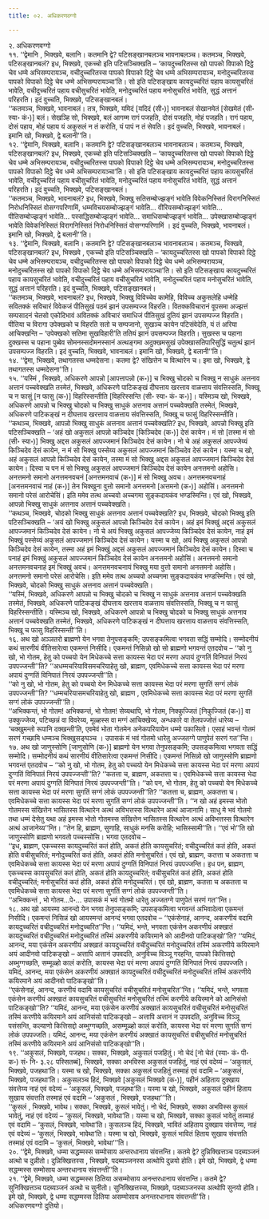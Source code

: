 ```yaml
---
title: ०२. अधिकरणवग्गो

---
```

२. अधिकरणवग्गो  
११. ‘‘द्वेमानि , भिक्खवे, बलानि। कतमानि द्वे? पटिसङ्खानबलञ्च भावनाबलञ्च। कतमञ्च, भिक्खवे, पटिसङ्खानबलं? इध, भिक्खवे, एकच्चो इति पटिसञ्चिक्खति – ‘कायदुच्चरितस्स खो पापको विपाको दिट्ठे चेव धम्मे अभिसम्परायञ्च, वचीदुच्चरितस्स पापको विपाको दिट्ठे चेव धम्मे अभिसम्परायञ्च, मनोदुच्चरितस्स पापको विपाको दिट्ठे चेव धम्मे अभिसम्परायञ्चा’ति। सो इति पटिसङ्खाय कायदुच्चरितं पहाय कायसुचरितं भावेति, वचीदुच्चरितं पहाय वचीसुचरितं भावेति, मनोदुच्चरितं पहाय मनोसुचरितं भावेति, सुद्धं अत्तानं परिहरति। इदं वुच्चति, भिक्खवे, पटिसङ्खानबलं।  
‘‘कतमञ्च, भिक्खवे, भावनाबलं। तत्र, भिक्खवे, यमिदं [यदिदं (सी॰)] भावनाबलं सेखानमेतं [सेखमेतं (सी॰ स्या॰ कं॰)] बलं। सेखञ्हि सो, भिक्खवे, बलं आगम्म रागं पजहति, दोसं पजहति, मोहं पजहति। रागं पहाय, दोसं पहाय, मोहं पहाय यं अकुसलं न तं करोति, यं पापं न तं सेवति। इदं वुच्चति, भिक्खवे, भावनाबलं। इमानि खो, भिक्खवे, द्वे बलानी’’ति।  
१२. ‘‘द्वेमानि, भिक्खवे, बलानि। कतमानि द्वे? पटिसङ्खानबलञ्च भावनाबलञ्च। कतमञ्च, भिक्खवे, पटिसङ्खानबलं? इध, भिक्खवे, एकच्चो इति पटिसञ्चिक्खति – ‘कायदुच्चरितस्स खो पापको विपाको दिट्ठे चेव धम्मे अभिसम्परायञ्च, वचीदुच्चरितस्स पापको विपाको दिट्ठे चेव धम्मे अभिसम्परायञ्च, मनोदुच्चरितस्स पापको विपाको दिट्ठे चेव धम्मे अभिसम्परायञ्चा’ति। सो इति पटिसङ्खाय कायदुच्चरितं पहाय कायसुचरितं भावेति, वचीदुच्चरितं पहाय वचीसुचरितं भावेति, मनोदुच्चरितं पहाय मनोसुचरितं भावेति, सुद्धं अत्तानं परिहरति। इदं वुच्चति, भिक्खवे, पटिसङ्खानबलं।  
‘‘कतमञ्च, भिक्खवे, भावनाबलं? इध, भिक्खवे, भिक्खु सतिसम्बोज्झङ्गं भावेति विवेकनिस्सितं विरागनिस्सितं निरोधनिस्सितं वोसग्गपरिणामिं, धम्मविचयसम्बोज्झङ्गं भावेति… वीरियसम्बोज्झङ्गं भावेति… पीतिसम्बोज्झङ्गं भावेति… पस्सद्धिसम्बोज्झङ्गं भावेति… समाधिसम्बोज्झङ्गं भावेति… उपेक्खासम्बोज्झङ्गं भावेति विवेकनिस्सितं विरागनिस्सितं निरोधनिस्सितं वोसग्गपरिणामिं । इदं वुच्चति, भिक्खवे, भावनाबलं। इमानि खो, भिक्खवे, द्वे बलानी’’ति।  
१३. ‘‘द्वेमानि, भिक्खवे, बलानि। कतमानि द्वे? पटिसङ्खानबलञ्च भावनाबलञ्च। कतमञ्च, भिक्खवे, पटिसङ्खानबलं? इध, भिक्खवे , एकच्चो इति पटिसञ्चिक्खति – ‘कायदुच्चरितस्स खो पापको विपाको दिट्ठे चेव धम्मे अभिसम्परायञ्च, वचीदुच्चरितस्स खो पापको विपाको दिट्ठे चेव धम्मे अभिसम्परायञ्च, मनोदुच्चरितस्स खो पापको विपाको दिट्ठे चेव धम्मे अभिसम्परायञ्चा’ति। सो इति पटिसङ्खाय कायदुच्चरितं पहाय कायसुचरितं भावेति, वचीदुच्चरितं पहाय वचीसुचरितं भावेति, मनोदुच्चरितं पहाय मनोसुचरितं भावेति, सुद्धं अत्तानं परिहरति। इदं वुच्चति, भिक्खवे, पटिसङ्खानबलं।  
‘‘कतमञ्च, भिक्खवे, भावनाबलं? इध, भिक्खवे, भिक्खु विविच्चेव कामेहि, विविच्च अकुसलेहि धम्मेहि सवितक्कं सविचारं विवेकजं पीतिसुखं पठमं झानं उपसम्पज्ज विहरति। वितक्कविचारानं वूपसमा अज्झत्तं सम्पसादनं चेतसो एकोदिभावं अवितक्कं अविचारं समाधिजं पीतिसुखं दुतियं झानं उपसम्पज्ज विहरति। पीतिया च विरागा उपेक्खको च विहरति सतो च सम्पजानो, सुखञ्च कायेन पटिसंवेदेति, यं तं अरिया आचिक्खन्ति – ‘उपेक्खको सतिमा सुखविहारी’ति ततियं झानं उपसम्पज्ज विहरति। सुखस्स च पहाना दुक्खस्स च पहाना पुब्बेव सोमनस्सदोमनस्सानं अत्थङ्गमा अदुक्खमसुखं उपेक्खासतिपारिसुद्धिं चतुत्थं झानं उपसम्पज्ज विहरति। इदं वुच्चति, भिक्खवे, भावनाबलं। इमानि खो, भिक्खवे, द्वे बलानी’’ति।  
१४. ‘‘द्वेमा, भिक्खवे, तथागतस्स धम्मदेसना। कतमा द्वे? संखित्तेन च वित्थारेन च। इमा खो, भिक्खवे, द्वे तथागतस्स धम्मदेसना’’ति।  
१५. ‘‘यस्मिं , भिक्खवे, अधिकरणे आपन्नो [आपत्तापन्नो (क॰)] च भिक्खु चोदको च भिक्खु न साधुकं अत्तनाव अत्तानं पच्चवेक्खति तस्मेतं, भिक्खवे, अधिकरणे पाटिकङ्खं दीघत्ताय खरत्ताय वाळत्ताय संवत्तिस्सति, भिक्खू च न फासुं [न फासु (क॰)] विहरिस्सन्तीति [विहरिस्सन्ति (सी॰ स्या॰ कं॰ क॰)]। यस्मिञ्च खो, भिक्खवे, अधिकरणे आपन्नो च भिक्खु चोदको च भिक्खु साधुकं अत्तनाव अत्तानं पच्चवेक्खति तस्मेतं, भिक्खवे, अधिकरणे पाटिकङ्खं न दीघत्ताय खरत्ताय वाळत्ताय संवत्तिस्सति, भिक्खू च फासुं विहरिस्सन्तीति।  
‘‘कथञ्च, भिक्खवे, आपन्नो भिक्खु साधुकं अत्तनाव अत्तानं पच्चवेक्खति? इध, भिक्खवे, आपन्नो भिक्खु इति पटिसञ्चिक्खति – ‘अहं खो अकुसलं आपन्नो कञ्चिदेव [किञ्चिदेव (क॰)] देसं कायेन। मं सो [तस्मा मं सो (सी॰ स्या॰)] भिक्खु अद्दस अकुसलं आपज्जमानं किञ्चिदेव देसं कायेन। नो चे अहं अकुसलं आपज्जेय्यं किञ्चिदेव देसं कायेन, न मं सो भिक्खु पस्सेय्य अकुसलं आपज्जमानं किञ्चिदेव देसं कायेन। यस्मा च खो, अहं अकुसलं आपन्नो किञ्चिदेव देसं कायेन, तस्मा मं सो भिक्खु अद्दस अकुसलं आपज्जमानं किञ्चिदेव देसं कायेन। दिस्वा च पन मं सो भिक्खु अकुसलं आपज्जमानं किञ्चिदेव देसं कायेन अनत्तमनो अहोसि। अनत्तमनो समानो अनत्तमनवचनं [अनत्तमनवाचं (क॰)] मं सो भिक्खु अवच। अनत्तमनवचनाहं [अनत्तमनवाचं नाहं (क॰)] तेन भिक्खुना वुत्तो समानो अनत्तमनो [अत्तमनो (क॰)] अहोसिं। अनत्तमनो समानो परेसं आरोचेसिं। इति ममेव तत्थ अच्चयो अच्चगमा सुङ्कदायकंव भण्डस्मिन्ति। एवं खो, भिक्खवे, आपन्नो भिक्खु साधुकं अत्तनाव अत्तानं पच्चवेक्खति।  
‘‘कथञ्च, भिक्खवे, चोदको भिक्खु साधुकं अत्तनाव अत्तानं पच्चवेक्खति? इध, भिक्खवे, चोदको भिक्खु इति पटिसञ्चिक्खति – ‘अयं खो भिक्खु अकुसलं आपन्नो किञ्चिदेव देसं कायेन। अहं इमं भिक्खुं अद्दसं अकुसलं आपज्जमानं किञ्चिदेव देसं कायेन। नो चे अयं भिक्खु अकुसलं आपज्जेय्य किञ्चिदेव देसं कायेन, नाहं इमं भिक्खुं पस्सेय्यं अकुसलं आपज्जमानं किञ्चिदेव देसं कायेन। यस्मा च खो, अयं भिक्खु अकुसलं आपन्नो किञ्चिदेव देसं कायेन, तस्मा अहं इमं भिक्खुं अद्दसं अकुसलं आपज्जमानं किञ्चिदेव देसं कायेन। दिस्वा च पनाहं इमं भिक्खुं अकुसलं आपज्जमानं किञ्चिदेव देसं कायेन अनत्तमनो अहोसिं। अनत्तमनो समानो अनत्तमनवचनाहं इमं भिक्खुं अवचं। अनत्तमनवचनायं भिक्खु मया वुत्तो समानो अनत्तमनो अहोसि। अनत्तमनो समानो परेसं आरोचेसि। इति ममेव तत्थ अच्चयो अच्चगमा सुङ्कदायकंव भण्डस्मिन्ति। एवं खो, भिक्खवे, चोदको भिक्खु साधुकं अत्तनाव अत्तानं पच्चवेक्खति।  
‘‘यस्मिं, भिक्खवे, अधिकरणे आपन्नो च भिक्खु चोदको च भिक्खु न साधुकं अत्तनाव अत्तानं पच्चवेक्खति तस्मेतं, भिक्खवे, अधिकरणे पाटिकङ्खं दीघत्ताय खरत्ताय वाळत्ताय संवत्तिस्सति, भिक्खू च न फासुं विहरिस्सन्तीति। यस्मिञ्च खो, भिक्खवे, अधिकरणे आपन्नो च भिक्खु चोदको च भिक्खु साधुकं अत्तनाव अत्तानं पच्चवेक्खति तस्मेतं, भिक्खवे, अधिकरणे पाटिकङ्खं न दीघत्ताय खरत्ताय वाळत्ताय संवत्तिस्सति, भिक्खू च फासु विहरिस्सन्ती’’ति।  
१६. अथ खो अञ्ञतरो ब्राह्मणो येन भगवा तेनुपसङ्कमि; उपसङ्कमित्वा भगवता सद्धिं सम्मोदि। सम्मोदनीयं कथं सारणीयं वीतिसारेत्वा एकमन्तं निसीदि। एकमन्तं निसिन्नो खो सो ब्राह्मणो भगवन्तं एतदवोच – ‘‘को नु खो, भो गोतम, हेतु को पच्चयो येन मिधेकच्चे सत्ता कायस्स भेदा परं मरणा अपायं दुग्गतिं विनिपातं निरयं उपपज्जन्ती’’ति? ‘‘अधम्मचरियाविसमचरियाहेतु खो, ब्राह्मण, एवमिधेकच्चे सत्ता कायस्स भेदा परं मरणा अपायं दुग्गतिं विनिपातं निरयं उपपज्जन्ती’’ति।  
‘‘को नु खो, भो गोतम, हेतु को पच्चयो येन मिधेकच्चे सत्ता कायस्स भेदा परं मरणा सुगतिं सग्गं लोकं उपपज्जन्ती’’ति? ‘‘धम्मचरियासमचरियाहेतु खो, ब्राह्मण , एवमिधेकच्चे सत्ता कायस्स भेदा परं मरणा सुगतिं सग्गं लोकं उपपज्जन्ती’’ति।  
‘‘अभिक्कन्तं, भो गोतम! अभिक्कन्तं, भो गोतम! सेय्यथापि, भो गोतम, निक्कुज्जितं [निकुज्जितं (क॰)] वा उक्कुज्जेय्य, पटिच्छन्नं वा विवरेय्य, मूळ्हस्स वा मग्गं आचिक्खेय्य, अन्धकारे वा तेलपज्जोतं धारेय्य – ‘चक्खुमन्तो रूपानि दक्खन्ती’ति, एवमेवं भोता गोतमेन अनेकपरियायेन धम्मो पकासितो। एसाहं भवन्तं गोतमं सरणं गच्छामि धम्मञ्च भिक्खुसङ्घञ्च । उपासकं मं भवं गोतमो धारेतु अज्जतग्गे पाणुपेतं सरणं गत’’न्ति।  
१७. अथ खो जाणुस्सोणि [जाणुसोणि (क॰)] ब्राह्मणो येन भगवा तेनुपसङ्कमि; उपसङ्कमित्वा भगवता सद्धिं सम्मोदि। सम्मोदनीयं कथं सारणीयं वीतिसारेत्वा एकमन्तं निसीदि। एकमन्तं निसिन्नो खो जाणुस्सोणि ब्राह्मणो भगवन्तं एतदवोच – ‘‘को नु खो, भो गोतम, हेतु को पच्चयो येन मिधेकच्चे सत्ता कायस्स भेदा परं मरणा अपायं दुग्गतिं विनिपातं निरयं उपपज्जन्ती’’ति? ‘‘कतत्ता च, ब्राह्मण, अकतत्ता च। एवमिधेकच्चे सत्ता कायस्स भेदा परं मरणा अपायं दुग्गतिं विनिपातं निरयं उपपज्जन्ती’’ति। ‘‘को पन, भो गोतम, हेतु को पच्चयो येन मिधेकच्चे सत्ता कायस्स भेदा परं मरणा सुगतिं सग्गं लोकं उपपज्जन्ती’’ति? ‘‘कतत्ता च, ब्राह्मण, अकतत्ता च। एवमिधेकच्चे सत्ता कायस्स भेदा परं मरणा सुगतिं सग्गं लोकं उपपज्जन्ती’’ति। ‘‘न खो अहं इमस्स भोतो गोतमस्स संखित्तेन भासितस्स वित्थारेन अत्थं अविभत्तस्स वित्थारेन अत्थं आजानामि। साधु मे भवं गोतमो तथा धम्मं देसेतु यथा अहं इमस्स भोतो गोतमस्स संखित्तेन भासितस्स वित्थारेन अत्थं अविभत्तस्स वित्थारेन अत्थं आजानेय्य’’न्ति। ‘‘तेन हि, ब्राह्मण, सुणाहि, साधुकं मनसि करोहि; भासिस्सामी’’ति। ‘‘एवं भो’’ति खो जाणुस्सोणि ब्राह्मणो भगवतो पच्चस्सोसि। भगवा एतदवोच –  
‘‘इध, ब्राह्मण, एकच्चस्स कायदुच्चरितं कतं होति, अकतं होति कायसुचरितं; वचीदुच्चरितं कतं होति, अकतं होति वचीसुचरितं; मनोदुच्चरितं कतं होति, अकतं होति मनोसुचरितं। एवं खो, ब्राह्मण, कतत्ता च अकतत्ता च एवमिधेकच्चे सत्ता कायस्स भेदा परं मरणा अपायं दुग्गतिं विनिपातं निरयं उपपज्जन्ति। इध पन, ब्राह्मण, एकच्चस्स कायसुचरितं कतं होति, अकतं होति कायदुच्चरितं; वचीसुचरितं कतं होति, अकतं होति वचीदुच्चरितं; मनोसुचरितं कतं होति, अकतं होति मनोदुच्चरितं। एवं खो, ब्राह्मण, कतत्ता च अकतत्ता च एवमिधेकच्चे सत्ता कायस्स भेदा परं मरणा सुगतिं सग्गं लोकं उपपज्जन्ती’’ति।  
‘‘अभिक्कन्तं , भो गोतम…पे॰… उपासकं मं भवं गोतमो धारेतु अज्जतग्गे पाणुपेतं सरणं गत’’न्ति।  
१८. अथ खो आयस्मा आनन्दो येन भगवा तेनुपसङ्कमि; उपसङ्कमित्वा भगवन्तं अभिवादेत्वा एकमन्तं निसीदि। एकमन्तं निसिन्नं खो आयस्मन्तं आनन्दं भगवा एतदवोच – ‘‘एकंसेनाहं, आनन्द, अकरणीयं वदामि कायदुच्चरितं वचीदुच्चरितं मनोदुच्चरित’’न्ति। ‘‘यमिदं, भन्ते, भगवता एकंसेन अकरणीयं अक्खातं कायदुच्चरितं वचीदुच्चरितं मनोदुच्चरितं तस्मिं अकरणीये कयिरमाने को आदीनवो पाटिकङ्खो’’ति? ‘‘यमिदं, आनन्द, मया एकंसेन अकरणीयं अक्खातं कायदुच्चरितं वचीदुच्चरितं मनोदुच्चरितं तस्मिं अकरणीये कयिरमाने अयं आदीनवो पाटिकङ्खो – अत्तापि अत्तानं उपवदति, अनुविच्च विञ्ञू गरहन्ति, पापको कित्तिसद्दो अब्भुग्गच्छति, सम्मूळ्हो कालं करोति, कायस्स भेदा परं मरणा अपायं दुग्गतिं विनिपातं निरयं उपपज्जति। यमिदं, आनन्द, मया एकंसेन अकरणीयं अक्खातं कायदुच्चरितं वचीदुच्चरितं मनोदुच्चरितं तस्मिं अकरणीये कयिरमाने अयं आदीनवो पाटिकङ्खो’’ति।  
‘‘एकंसेनाहं, आनन्द, करणीयं वदामि कायसुचरितं वचीसुचरितं मनोसुचरित’’न्ति। ‘‘यमिदं, भन्ते, भगवता एकंसेन करणीयं अक्खातं कायसुचरितं वचीसुचरितं मनोसुचरितं तस्मिं करणीये कयिरमाने को आनिसंसो पाटिकङ्खो’’ति? ‘‘यमिदं, आनन्द, मया एकंसेन करणीयं अक्खातं कायसुचरितं वचीसुचरितं मनोसुचरितं तस्मिं करणीये कयिरमाने अयं आनिसंसो पाटिकङ्खो – अत्तापि अत्तानं न उपवदति, अनुविच्च विञ्ञू पसंसन्ति, कल्याणो कित्तिसद्दो अब्भुग्गच्छति, असम्मूळ्हो कालं करोति, कायस्स भेदा परं मरणा सुगतिं सग्गं लोकं उपपज्जति। यमिदं, आनन्द, मया एकंसेन करणीयं अक्खातं कायसुचरितं वचीसुचरितं मनोसुचरितं तस्मिं करणीये कयिरमाने अयं आनिसंसो पाटिकङ्खो’’ति।  
१९. ‘‘अकुसलं, भिक्खवे, पजहथ। सक्का, भिक्खवे, अकुसलं पजहितुं। नो चेदं [नो चेतं (स्या॰ कं॰ पी॰ क॰) सं॰ नि॰ ३.२८ पस्सितब्बं], भिक्खवे, सक्का अभविस्स अकुसलं पजहितुं, नाहं एवं वदेय्यं – ‘अकुसलं, भिक्खवे, पजहथा’ति। यस्मा च खो, भिक्खवे, सक्का अकुसलं पजहितुं तस्माहं एवं वदामि – ‘अकुसलं, भिक्खवे, पजहथा’ति। अकुसलञ्च हिदं, भिक्खवे [अकुसलं भिक्खवे (क॰)], पहीनं अहिताय दुक्खाय संवत्तेय्य नाहं एवं वदेय्यं – ‘अकुसलं, भिक्खवे, पजहथा’ति। यस्मा च खो, भिक्खवे, अकुसलं पहीनं हिताय सुखाय संवत्तति तस्माहं एवं वदामि – ‘अकुसलं , भिक्खवे, पजहथा’’’ति।  
‘‘कुसलं , भिक्खवे, भावेथ। सक्का, भिक्खवे, कुसलं भावेतुं। नो चेदं, भिक्खवे, सक्का अभविस्स कुसलं भावेतुं, नाहं एवं वदेय्यं – ‘कुसलं, भिक्खवे, भावेथा’ति। यस्मा च खो, भिक्खवे, सक्का कुसलं भावेतुं तस्माहं एवं वदामि – ‘कुसलं, भिक्खवे, भावेथा’ति। कुसलञ्च हिदं, भिक्खवे, भावितं अहिताय दुक्खाय संवत्तेय्य, नाहं एवं वदेय्यं – ‘कुसलं, भिक्खवे, भावेथा’ति। यस्मा च खो, भिक्खवे, कुसलं भावितं हिताय सुखाय संवत्तति तस्माहं एवं वदामि – ‘कुसलं, भिक्खवे, भावेथा’’’ति।  
२०. ‘‘द्वेमे, भिक्खवे, धम्मा सद्धम्मस्स सम्मोसाय अन्तरधानाय संवत्तन्ति। कतमे द्वे? दुन्निक्खित्तञ्च पदब्यञ्जनं अत्थो च दुन्नीतो। दुन्निक्खित्तस्स , भिक्खवे, पदब्यञ्जनस्स अत्थोपि दुन्नयो होति। इमे खो, भिक्खवे, द्वे धम्मा सद्धम्मस्स सम्मोसाय अन्तरधानाय संवत्तन्ती’’ति।  
२१. ‘‘द्वेमे, भिक्खवे, धम्मा सद्धम्मस्स ठितिया असम्मोसाय अनन्तरधानाय संवत्तन्ति। कतमे द्वे? सुनिक्खित्तञ्च पदब्यञ्जनं अत्थो च सुनीतो। सुनिक्खित्तस्स, भिक्खवे, पदब्यञ्जनस्स अत्थोपि सुनयो होति। इमे खो, भिक्खवे, द्वे धम्मा सद्धम्मस्स ठितिया असम्मोसाय अनन्तरधानाय संवत्तन्ती’’ति।  
अधिकरणवग्गो दुतियो।  